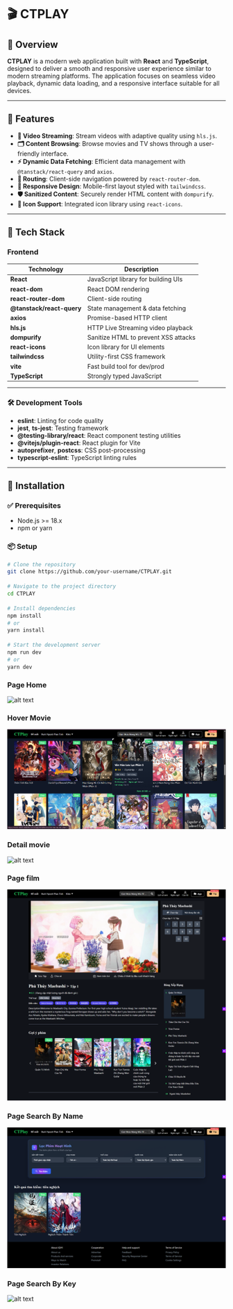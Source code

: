 # 🎬 CTPLAY

## 📖 Overview

**CTPLAY** is a modern web application built with **React** and **TypeScript**, designed to deliver a smooth and responsive user experience similar to modern streaming platforms. The application focuses on seamless video playback, dynamic data loading, and a responsive interface suitable for all devices.

---

## 🚀 Features

- **🎥 Video Streaming**: Stream videos with adaptive quality using `hls.js`.
- **🗂️ Content Browsing**: Browse movies and TV shows through a user-friendly interface.
- **⚡ Dynamic Data Fetching**: Efficient data management with `@tanstack/react-query` and `axios`.
- **🔀 Routing**: Client-side navigation powered by `react-router-dom`.
- **📱 Responsive Design**: Mobile-first layout styled with `tailwindcss`.
- **🛡️ Sanitized Content**: Securely render HTML content with `dompurify`.
- **🎨 Icon Support**: Integrated icon library using `react-icons`.

---

## 🧱 Tech Stack

### Frontend

| Technology                | Description                          |
| ------------------------- | ------------------------------------ |
| **React**                 | JavaScript library for building UIs  |
| **react-dom**             | React DOM rendering                  |
| **react-router-dom**      | Client-side routing                  |
| **@tanstack/react-query** | State management & data fetching     |
| **axios**                 | Promise-based HTTP client            |
| **hls.js**                | HTTP Live Streaming video playback   |
| **dompurify**             | Sanitize HTML to prevent XSS attacks |
| **react-icons**           | Icon library for UI elements         |
| **tailwindcss**           | Utility-first CSS framework          |
| **vite**                  | Fast build tool for dev/prod         |
| **TypeScript**            | Strongly typed JavaScript            |

---

### 🛠 Development Tools

- **eslint**: Linting for code quality
- **jest**, **ts-jest**: Testing framework
- **@testing-library/react**: React component testing utilities
- **@vitejs/plugin-react**: React plugin for Vite
- **autoprefixer**, **postcss**: CSS post-processing
- **typescript-eslint**: TypeScript linting rules

---

## 🧪 Installation

### ✅ Prerequisites

- Node.js >= 18.x
- npm or yarn

### 📦 Setup

```bash
# Clone the repository
git clone https://github.com/your-username/CTPLAY.git

# Navigate to the project directory
cd CTPLAY

# Install dependencies
npm install
# or
yarn install

# Start the development server
npm run dev
# or
yarn dev
```

### Page Home

![alt text](./ImageUI/screencapture-movie-watch-website2-vercel-app-2025-06-29-21_32_39.png)

### Hover Movie

![alt text](./ImageUI/image.png)

### Detail movie

![alt text](./ImageUI/screencapture-movie-watch-website2-vercel-app-detailmovies-phu-thuy-maebashi-2025-06-29-21_36_17.png)

### Page film

![alt text](./ImageUI/screencapture-movie-watch-website2-vercel-app-play-phu-thuy-maebashi-2025-06-29-21_37_25.png)

### Page Search By Name

![alt text](./ImageUI/screencapture-movie-watch-website2-vercel-app-SearchName-2025-06-29-21_44_19.png)

### Page Search By Key

![alt text](./ImageUI/screencapture-movie-watch-website2-vercel-app-ListMoveSearch-2025-06-29-21_51_51.png)
